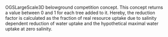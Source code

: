

OGSLargeScale3D belowground competition concept. This concept returns a value between 0 and 1 for each tree added to it. Hereby, the reduction factor is calculated as the fraction of real resource uptake due to salinity dependent reduction of water uptake and the hypothetical maximal water uptake at zero salinity.

